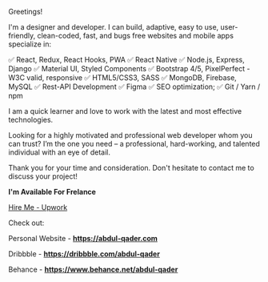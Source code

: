 Greetings!

I'm a designer and developer. I can build, adaptive, easy to use, user-friendly, clean-coded, fast, and bugs free websites and mobile apps specialize in:

✅ React, Redux, React Hooks, PWA
✅ React Native
✅ Node.js, Express, Django
✅ Material UI, Styled Components
✅ Bootstrap 4/5, PixelPerfect - W3C valid, responsive
✅ HTML5/CSS3, SASS
✅ MongoDB, Firebase, MySQL
✅ Rest-API Development
✅ Figma
✅ SEO optimization;
✅ Git / Yarn / npm

I am a quick learner and love to work with the latest and most effective technologies.

Looking for a highly motivated and professional web developer whom you can trust?
I’m the one you need – a professional, hard-working, and talented individual with an eye of detail.

Thank you for your time and consideration. Don't hesitate to contact me to discuss your project!

**I'm Available For Frelance**

<a href="https://www.upwork.com/freelancers/~01d2e12a0198097b23" >Hire Me - Upwork</a>

Check out: 

Personal Website - **https://abdul-qader.com**

Dribbble - **https://dribbble.com/abdul-qader**

Behance - **https://www.behance.net/abdul-qader**


